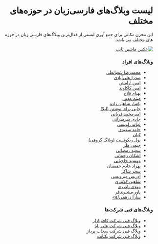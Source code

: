 <div dir='rtl'>
  
  <h1>لیست وبلاگ‌های فارسی‌زبان در حوزه‌های مختلف</h1>

این مخزن مکانی برای جمع آوری لیستی از فعال‌ترین وبلاگ‌های فارسی زبان در حوزه های مختلف می باشد.

<a href='https://www.piqsels.com/en/public-domain-photo-srzid'><img src='https://raw.githubusercontent.com/amirbagh75/Awesome-personal-persian-blogs/main/bandw-typewriter-typing-vintage.jpeg?v=1' alt='عکس ماشین تایپ'></a>

<h3>وبلاگ‌های افراد</h3>
<ul>
   <li><a href='http://mrshabanali.com'>محمدرضا شعبانعلی</a></li>
   <li><a href='https://sadra.blog/'>صدرا علی‌آبادی</a></li>
   <li><a href='http://aminaramesh.ir/'>امین آرامش</a></li>
   <li><a href='https://kakavand.me/'>امین کاکاوند</a></li>
   <li><a href='http://behnamfallah.ir/'>بهنام فلاح</a></li>
   <li><a href='http://blog.madani.pro/'>میثم مدنی</a></li>
   <li><a href='https://memoryleaks.ir/'>یاشار شاهین زاده</a></li>
  <li><a href='http://www.leilaa.ir/'>جایی برای نوشتن (لیلا)</a></li>
  <li><a href='http://amirmghorbani.com/'>امیرمحمد قربانی</a></li>
  <li><a href='https://jadi.net/'>جادی میرمیرانی</a></li>
  <li><a href='https://abbas.oveissi.ir/'>عباس اویسی</a></li>
  <li><a href='https://hamed.blog/'>حامد سعیدی</a></li>
  <li><a href='https://virgool.io/@kian1024/'>کیان</a></li>
  <li><a href='https://pullrequest.ir/'>پول ریکوئست (وبلاگ گروهی)</a></li>
  <li><a href='https://jimmyheller.com/'>جیمی هلر</a></li>
  <li><a href='http://oorah.ir/'>سعید رمضانی</a></li>
  <li><a href='https://ashkanam.ir/blog/'>اشکان رحمانی</a></li>
  <li><a href='https://mahshid.me/blog/'>مهشید حاجیانی</a></li>
  <li><a href='http://behradx.ir/'>بهراد خادم حقیقیان</a></li>
  <li><a href='https://saharshaker.com/'>سحر شاکر</a></li>
  <li><a href='https://virgool.io/@edrism'>ادریس میرویسی</a></li>
  <li><a href='https://shahinkalantari.com/blog/'>شاهین کلانتری</a></li> 
  <li><a href='https://virgool.io/@mahdi'>مهدی ناصری</a></li>
  <li><a href='https://moshirfar.com/'>یاور مشیری‌فر</a></li>
  <li><a href='http://saraderhami.com/'>سارا درهمی/a></li>     
</ul>


<h3>وبلاگ‌های فنی شرکت‌ها</h3>
<ul>
  <li><a href='https://tech.cafebazaar.ir/'>وبلاگ فنی شرکت کافه‌بازار</a></li>
  <li><a href='https://tech.alibaba.ir/'>وبلاگ فنی شرکت علی بابا</a></li>
  <li><a href='https://blog.sahab.ir/'>وبلاگ فنی شرکت سحاب پرداز</a></li>
  <li><a href='https://engineering.yektanet.com/'>وبلاگ فنی شرکت یکتانت</a></li>
</ul>


</div>
